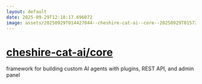```yaml
---
layout: default
date: 2025-09-29T12:18:17.696072
image: assets/20250929T014427044--cheshire-cat-ai--core--20250929T015721158--cropped.png
---
```


# [cheshire-cat-ai/core](https://github.com/cheshire-cat-ai/core)

framework for building custom AI agents with plugins, REST API, and admin panel
